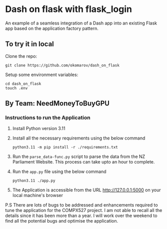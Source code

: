 # Dash on flask with flask_login

An example of a seamless integration of a Dash app into an existing Flask app based on the application factory pattern.

## To try it in local

Clone the repo:

```
git clone https://github.com/okomarov/dash_on_flask
```

Setup some environment variables:

```
cd dash_on_flask
touch .env
```

## By Team: NeedMoneyToBuyGPU

### Instructions to run the Application

1. Install Python version 3.11

2. Install all the necessary requirements using the below command
    ```shell
    python3.11 -m pip install -r ./requirements.txt
    ```

3. Run the `parse_data-func.py` script to parse the data from the NZ Parliament Website. This process can take upto an 
   hour to complete.

4. Run the `app.py` file using the below command
   ```shell
   python3.11 ./app.py
   ```

5. The Application is accessible from the URL http://127.0.0.1:5000 on your local machine's browser


P.S There are lots of bugs to be addressed and enhancements required to tune the application for the COMPX527 project.
I am not able to recall all the details since it has been more than a year. I will work over the weekend to find all the
potential bugs and optimise the application.
